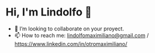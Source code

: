 # Hi, I'm Lindolfo 👋
- 👯 I’m looking to collaborate on your proyect.
- 📫 How to reach me: lindolfomaximiliano@gmail.com / https://www.linkedin.com/in/otromaximiliano/

<!--
**otromaximiliano/otromaximiliano** is a ✨ _special_ ✨ repository because its `README.md` (this file) appears on your GitHub profile.

Here are some ideas to get you started:

- 🔭 I’m currently working on ...
- 🌱 I’m currently learning ...
- 👯 I’m looking to collaborate on ...
- 🤔 I’m looking for help with ...
- 💬 Ask me about ...
- 📫 How to reach me: ...
- 😄 Pronouns: ...
- ⚡ Fun fact: ...
-->
